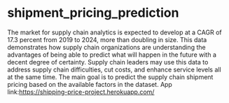 # shipment_pricing_prediction
The market for supply chain analytics is expected to develop at a CAGR of 17.3 percent from 2019 to 2024, more than doubling in size. This data demonstrates how supply chain organizations are understanding the advantages of being able to predict what will happen in the future with a decent degree of certainty. Supply chain leaders may use this data to address supply chain difficulties, cut costs, and enhance service levels all at the same time.  The main goal is to predict the supply chain shipment pricing based on the available factors in the dataset.
App link:https://shipping-price-project.herokuapp.com/
